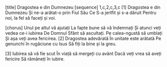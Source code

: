 [title] Dragostea e din Dumnezeu
[sequence] 1,c,2,c,3,c
[1]
Dragostea e din Dumnezeu
Și ne-a arătat-o prin Fiul Său
Ce S-a jertfit și s-a dăruit
Pentru noi, la fel să faceți și voi.

[chorus]
Unul pe altul vă ajutați
La fapte bune să vă îndemnați
Și atunci veți vedea ce-i iubirea
De Domnul Sfânt să ascultați.
Pe calea-ngustă să umblați
Și așa veți avea fericirea.
[2]
Dragostea adevărată
În unitate este arătată
Pe genunchi în rugăciune cu Isus
Să fiți la bine și la greu.

[3]
Iubirea să vă fie scut
În viață să mergeți cu avânt
Dacă veți vrea să aveți fericire
Să rămâneți în iubire.

